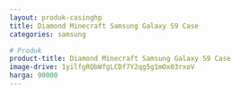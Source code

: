 ```yaml
---
layout: produk-casinghp
title: Diamond Minecraft Samsung Galaxy S9 Case
categories: samsung

# Produk
product-title: Diamond Minecraft Samsung Galaxy S9 Case
image-drive: 1yilfgRQbWfgLCDf7Y2qg5g1mOx03rxoV
harga: 90000
---
```

